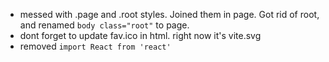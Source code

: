 - messed with .page and .root styles. Joined them in page. Got rid of root, and renamed `body class="root"` to page.
- dont forget to update fav.ico in html. right now it's vite.svg
- removed `import React from 'react'`
